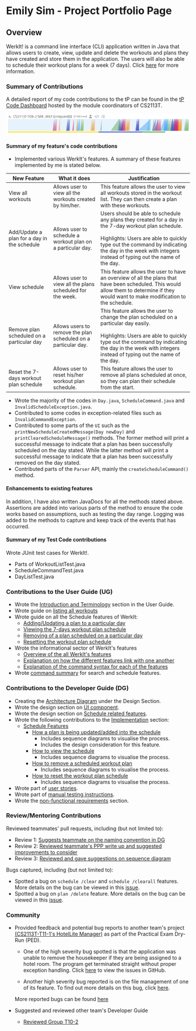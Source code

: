 # Emily Sim - Project Portfolio Page

## Overview
WerkIt! is a command line interface (CLI) application written in Java that allows users to create, view, update and 
delete the workouts and plans they have created and store them in the application. 
The users will also be able to schedule their workout plans for a week (7 days). Click 
[here](https://github.com/AY2122S2-CS2113T-T09-2/tp) for more information.

### Summary of Contributions

A detailed report of my code contributions to the tP can be found in the 
[tP Code Dashboard](https://nus-cs2113-ay2122s2.github.io/tp-dashboard/?search=emilysim00&breakdown=true)
hosted by the module coordinators of CS2113T.

![tP Code Dashboard](../images/ppp/emilysim00/tPCodeDashboard.png)

#### Summary of my feature's code contributions 
* Implemented various WerkIt's features. A summary of these features implemented by me is stated below. 

| New Feature                                 | What it does                                                   | Justification                                                                                                                                                                                                                                                        |
|---------------------------------------------|----------------------------------------------------------------|----------------------------------------------------------------------------------------------------------------------------------------------------------------------------------------------------------------------------------------------------------------------|
| View all workouts                           | Allows user to view all the workouts created by him/her.       | This feature allows the user to view all workouts stored in the workout list. They can then create a plan with these workouts.                                                                                                                                       |
| Add/Update a plan for a day in the schedule | Allows user to schedule a workout plan on a particular day.    | Users should be able to schedule any plans they created for a day in the 7-day workout plan schedule. <br><br> Highlights: Users are able to quickly type out the command by indicating the day in the week with integers instead of typing out the name of the day. |
| View schedule                               | Allows user to view all the plans scheduled for the week.      | This feature allows the user to have an overview of all the plans that have been scheduled. This would allow them to determine if they would want to make modification to the schedule.                                                                              |
| Remove plan scheduled on a particular day   | Allows users to remove the plan scheduled on a particular day. | This feature allows the user to change the plan scheduled on a particular day easily. <br><br> Highlights: Users are able to quickly type out the command by indicating the day in the week with integers instead of typing out the name of the day.                 |
| Reset the 7-days workout plan schedule      | Allows user to reset his/her workout plan schedule.            | This feature allows the user to remove all plans scheduled at once, so they can plan their schedule from the start.                                                                                                                                                  |


* Wrote the majority of the codes in `Day.java`, `ScheduleCommand.java` and `InvalidScheduleException.java`.
* Contributed to some codes in exception-related files such as `InvalidCommandException`. 
* Contributed to some parts of the `UI` such as the `printNewScheduleCreatedMessage(Day newDay)` and 
`printClearedScheduleMessage()` methods. The former method will print a successful message to indicate 
that a plan has been successfully scheduled on the day stated. While the latter method will print a successful message to indicate
that a plan has been successfully removed on the day stated. 
* Contributed parts of the `Parser` API, mainly the `createScheduleCommand()` method.

#### Enhancements to existing features
In addition, I have also written JavaDocs for all the methods stated above. Assertions are added into various
parts of the method to ensure the code works based on assumptions, such as testing the day range. Logging was added to 
the methods to capture and keep track of the events that has occurred. 

#### Summary of my Test Code contributions
Wrote JUnit test cases for WerkIt!.
* Parts of WorkoutListTest.java
* ScheduleCommandTest.java
* DayListTest.java

### Contributions to the User Guide (UG)
* Wrote the [Introduction and Terminology](../UserGuide.md) section in the User Guide.
* Wrote guide on [listing all workouts](../UserGuide.md#show-all-workouts-workout-list)
* Wrote guide on all the Schedule features of WerkIt:
  * [Adding/Updating a plan to a particular day](../UserGuide.md#update-schedule-schedule-update)
  * [Viewing the 7-days workout plan schedule](../UserGuide.md#view-schedule-schedule-list)
  * [Removing of a plan scheduled on a particular day](../UserGuide.md#clear-schedule-for-a-day-schedule-clear)
  * [Resetting the workout plan schedule](../UserGuide.md#clear-schedule-for-the-week-schedule-clearall)
* Wrote the informational sector of WerkIt's features
  * [Overview of the all WerkIt's features](../UserGuide.md#features)
  * [Explanation on how the different features link with one another](../UserGuide.md#features)
  * [Explanation of the command syntax for each of the features](../UserGuide.md#finding-your-way-around-the-application)
* Wrote [command summary](../UserGuide.md#command-summary) for search and schedule features.

### Contributions to the Developer Guide (DG)
* Creating the [Architecture Diagram](../DeveloperGuide.md#architecture-diagram) under the Design Section.
* Wrote the design section on [UI component](../DeveloperGuide.md#ui-component).
* Wrote the design section on [Schedule related features](../DeveloperGuide.md#schedule-related-features).
* Wrote the following contributions to the [Implementation](../DeveloperGuide.md#implementation) section:
  * [Schedule Features](../DeveloperGuide.md#schedule)
    * [How a plan is being updated/added into the schedule](../DeveloperGuide.md#update-schedule)
      * Includes sequence diagrams to visualise the process.
      * Includes the design consideration for this feature. 
    * [How to view the schedule](../DeveloperGuide.md#view-schedule)
      * Includes sequence diagrams to visualise the process.
    * [How to remove a scheduled workout plan](../DeveloperGuide.md#clear-schedule-for-a-day)
      * Includes sequence diagrams to visualise the process.
    * [How to reset the workout plan schedule](../DeveloperGuide.md#clear-schedule-for-the-week)
      * Includes sequence diagrams to visualise the process.
* Wrote part of [user stories](../DeveloperGuide.md#user-stories).
* Wrote part of [manual testing instructions](../DeveloperGuide.md#test-on-schedule-features).
* Wrote the [non-functional requirements](../DeveloperGuide.md#non-functional-requirements) section.


### Review/Mentoring Contributions
Reviewed teammates' pull requests, including (but not limited to):
* Review 1: [Suggests teammate on the naming convention in DG](https://github.com/AY2122S2-CS2113T-T09-2/tp/pull/240)
* Review 2: [Reviewed teammate's PPP write up and suggested improvements to consider](https://github.com/AY2122S2-CS2113T-T09-2/tp/pull/239)
* Review 3: [Reviewed and gave suggestions on sequence diagram](https://github.com/AY2122S2-CS2113T-T09-2/tp/pull/220)

Bugs captured, including (but not limited to):
* Spotted a bug on `schedule /clear` and `schedule /clearall` features. 
More details on the bug can be viewed in this [issue](https://github.com/AY2122S2-CS2113T-T09-2/tp/issues/165).
* Spotted a bug on `plan /delete` feature. 
More details on the bug can be viewed in this [issue](https://github.com/AY2122S2-CS2113T-T09-2/tp/issues/170).

### Community
* Provided feedback and potential bug reports to another team's project 
[(CS2113T-T11-1's HotelLite Manager)](https://ay2122s2-cs2113-t11-1.github.io/tp/UserGuide.html) 
as part of the Practical Exam Dry-Run (PED). 
  * One of the high severity bug spotted is that the application was unable to remove the housekeeper if 
  they are being assigned to a hotel room. The program get terminated
  straight without proper exception handling. 
  Click [here](https://github.com/emilysim00/ped/issues/8) to view the issues in GitHub.

  * Another high severity bug reported is on the file management of one of its feature. To find out more details on this 
  bug, click [here](https://github.com/emilysim00/ped/issues/10).
  
  More reported bugs can be found [here](https://github.com/emilysim00/ped/issues)

* Suggested and reviewed other team's Developer Guide 
  * [Reviewed Group T10-2](https://github.com/nus-cs2113-AY2122S2/tp/pull/7/files/ff6fa7904a5c27a8aeb91b493c812265453b7dda)